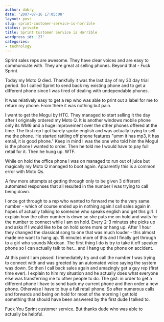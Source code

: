 ```yaml
---
author: dakry
date: '2007-07-16 17:05:08'
layout: post
slug: sprint-customer-service-is-horrible
status: private
title: Sprint Customer Service is Horrible
wordpress_id: '27'
categories:
- technology
---
```


Sprint sales reps are awesome. They have clear voices and are easy to
communicate with. They are great at selling phones. Beyond that - Fuck Sprint.

Today my Moto Q died. Thankfully it was the last day of my 30 day trial
period. So I called Sprint to send back my existing phone and to get a
different phone since I was tired of dealing with undependable phones.

It was relatively easy to get a rep who was able to print out a label for me
to return my phone. From there it was nothing but pain.

I want to get the Mogul by HTC. They managed to start selling it the day after
I originally ordered my Moto Q. It is another windows mobile phone only its
WM6 and a huge improvement over the other phones offered at the time. The
first rep I got barely spoke english and was actually trying to sell me the
phone. He started rattling off phone features "umm it has mp3, it has email,
it is good phone." Keep in mind I was the one who told him the Mogul is the
phone I wanted to order. Then he told me I would have to pay full retail for
it. Then he hung up. WTF.

While on hold the office phone I was on managed to run out of juice but
magically my Moto Q managed to boot again. Apparently this is a common error
with Moto Qs.

A few more attempts at getting through only to be given 3 different automated
responses that all resulted in the number I was trying to call being down.

I once got through to a rep who wanted to forward me to the very same number -
which of course ended up in nothing again.I call sales again in hopes of
actually talking to someone who speaks english and get this girl. I explain
how the other number is down so she puts me on hold and waits for the number
to connect while I am on hold. Every 2-3 minutes she picks up and asks if I
would like to be on hold some more or hang up. After 1 hour they changed the
classical song to one that was much louder - this almost made me want to hang
up. 15 minutes more of this and I finally get through to a girl who sounds
Mexican. The first thing I do is try to take it off speaker phone so I can
actually talk to her... and I hang up the phone on accident.

At this point I am pissed. I immediately try and call the number I was trying
to connect with and was greeted by an automated voice saying the system was
down. So then I call back sales again and amazingly get a guy rep (first time
ever). I explain to him my situation and he actually does what everyone else
was transferring me to other people to do. The gist: in order to get a
different phone I have to send back my current phone and then order a new
phone. Otherwise I have to buy a full retail phone. So after numerous calls
and forwards and being on hold for most of the morning I get told something
that should have been answered by the first dude I talked to.

Fuck You Sprint customer service. But thanks dude who was able to actually be
helpful.

